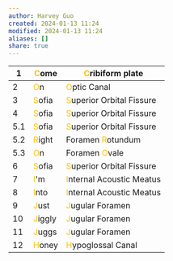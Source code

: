 ```yaml
---
author: Harvey Guo
created: 2024-01-13 11:24
modified: 2024-01-13 11:24
aliases: []
share: true
---
```


| 1   | <font color="#ffc000">C</font>ome   | <font color="#ffc000">C</font>ribiform plate          |
|-----|--------|--------------------------|
| 2   | <font color="#ffc000">O</font>n     | <font color="#ffc000">O</font>ptic Canal              |
| 3   | <font color="#ffc000">S</font>ofia  | <font color="#ffc000">S</font>uperior Orbital Fissure |
| 4   | <font color="#ffc000">S</font>ofia  | <font color="#ffc000">S</font>uperior Orbital Fissure |
| 5.1 | <font color="#ffc000">S</font>ofia  | <font color="#ffc000">S</font>uperior Orbital Fissure |
| 5.2 | <font color="#ffc000">R</font>ight  | Foramen <font color="#ffc000">R</font>otundum         |
| 5.3 | <font color="#ffc000">O</font>n     | Foramen <font color="#ffc000">O</font>vale            |
| 6   | <font color="#ffc000">S</font>ofia  | <font color="#ffc000">S</font>uperior Orbital Fissure |
| 7   | <font color="#ffc000">I</font>'m    | <font color="#ffc000">I</font>nternal Acoustic Meatus |
| 8   | <font color="#ffc000">I</font>nto   | <font color="#ffc000">I</font>nternal Acoustic Meatus |
| 9   | <font color="#ffc000">J</font>ust   | <font color="#ffc000">J</font>ugular Foramen          |
| 10  | <font color="#ffc000">J</font>iggly | <font color="#ffc000">J</font>ugular Foramen          |
| 11  | <font color="#ffc000">J</font>uggs  | <font color="#ffc000">J</font>ugular Foramen          |
| 12  | <font color="#ffc000">H</font>oney  | <font color="#ffc000">H</font>ypoglossal Canal        |

